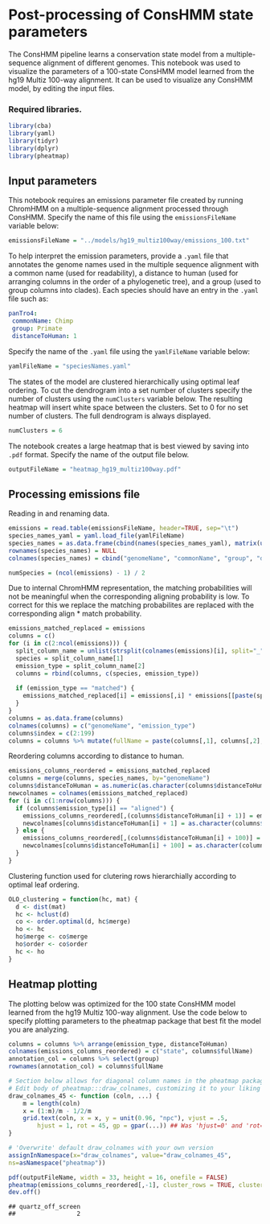 Post-processing of ConsHMM state parameters
================

The ConsHMM pipeline learns a conservation state model from a multiple-sequence alignment of different genomes. This notebook was used to visualize the parameters of a 100-state ConsHMM model learned from the hg19 Multiz 100-way alignment. It can be used to visualize any ConsHMM model, by editing the input files.

### Required libraries.

``` r
library(cba)
library(yaml)
library(tidyr)
library(dplyr)
library(pheatmap)
```

Input parameters
----------------

This notebook requires an emissions parameter file created by running ChromHMM on a multiple-sequence alignment processed through ConsHMM. Specify the name of this file using the `emissionsFileName` variable below:

``` r
emissionsFileName = "../models/hg19_multiz100way/emissions_100.txt"
```

To help interpret the emission parameters, provide a `.yaml` file that annotates the genome names used in the multiple sequence alignment with a common name (used for readability), a distance to human (used for arranging columns in the order of a phylogenetic tree), and a group (used to group columns into clades). Each species should have an entry in the `.yaml` file such as:

``` yaml
panTro4: 
 commonName: Chimp
 group: Primate
 distanceToHuman: 1
```

Specify the name of the `.yaml` file using the `yamlFileName` variable below:

``` r
yamlFileName = "speciesNames.yaml"
```

The states of the model are clustered hierarchically using optimal leaf ordering. To cut the dendrogram into a set number of clusters specify the number of clusters using the `numClusters` variable below. The resulting heatmap will insert white space between the clusters. Set to 0 for no set number of clusters. The full dendrogram is always displayed.

``` r
numClusters = 6
```

The notebook creates a large heatmap that is best viewed by saving into `.pdf` format. Specify the name of the output file below.

``` r
outputFileName = "heatmap_hg19_multiz100way.pdf"
```

Processing emissions file
-------------------------

Reading in and renaming data.

``` r
emissions = read.table(emissionsFileName, header=TRUE, sep="\t")
species_names_yaml = yaml.load_file(yamlFileName)
species_names = as.data.frame(cbind(names(species_names_yaml), matrix(unlist(species_names_yaml), ncol=length(unlist(species_names_yaml[1])), byrow = TRUE)))
rownames(species_names) = NULL
colnames(species_names) = cbind("genomeName", "commonName", "group", "distanceToHuman")

numSpecies = (ncol(emissions) - 1) / 2 
```

Due to internal ChromHMM representation, the matching probabilities will not be meaningful when the corresponding aligning probability is low. To correct for this we replace the matching probabilites are replaced with the corresponding align \* match probability.

``` r
emissions_matched_replaced = emissions
columns = c()
for (i in c(2:ncol(emissions))) {
  split_column_name = unlist(strsplit(colnames(emissions)[i], split="_", fixed=TRUE))
  species = split_column_name[1]
  emission_type = split_column_name[2]
  columns = rbind(columns, c(species, emission_type))
  
  if (emission_type == "matched") {
    emissions_matched_replaced[i] = emissions[,i] * emissions[[paste(species, "aligned", sep="_")]]
  }
}
columns = as.data.frame(columns)
colnames(columns) = c("genomeName", "emission_type")
columns$index = c(2:199)
columns = columns %>% mutate(fullName = paste(columns[,1], columns[,2], sep="_"))
```

Reordering columns according to distance to human.

``` r
emissions_columns_reordered = emissions_matched_replaced
columns = merge(columns, species_names, by="genomeName")
columns$distanceToHuman = as.numeric(as.character(columns$distanceToHuman))
newcolnames = colnames(emissions_matched_replaced)
for (i in c(1:nrow(columns))) {
  if (columns$emission_type[i] == "aligned") {
    emissions_columns_reordered[,(columns$distanceToHuman[i] + 1)] = emissions_matched_replaced[,columns$index[i]]
    newcolnames[columns$distanceToHuman[i] + 1] = as.character(columns$commonName[i])
  } else {
    emissions_columns_reordered[,(columns$distanceToHuman[i] + 100)] = emissions_matched_replaced[,columns$index[i]]
    newcolnames[columns$distanceToHuman[i] + 100] = as.character(columns$commonName[i])
  }
}
```

Clustering function used for clutering rows hierarchially according to optimal leaf ordering.

``` r
OLO_clustering = function(hc, mat) {
  d <- dist(mat)
  hc <- hclust(d)
  co <- order.optimal(d, hc$merge)
  ho <- hc
  ho$merge <- co$merge
  ho$order <- co$order
  hc <- ho
}
```

Heatmap plotting
----------------

The plotting below was optimized for the 100 state ConsHMM model learned from the hg19 Multiz 100-way alignment. Use the code below to specify plotting parameters to the pheatmap package that best fit the model you are analyzing.

``` r
columns = columns %>% arrange(emission_type, distanceToHuman)
colnames(emissions_columns_reordered) = c("state", columns$fullName)
annotation_col = columns %>% select(group)
rownames(annotation_col) = columns$fullName

# Section below allows for diagonal column names in the pheatmap package (from StackOverflow)
# Edit body of pheatmap:::draw_colnames, customizing it to your liking
draw_colnames_45 <- function (coln, ...) {
    m = length(coln)
    x = (1:m)/m - 1/2/m
    grid.text(coln, x = x, y = unit(0.96, "npc"), vjust = .5, 
        hjust = 1, rot = 45, gp = gpar(...)) ## Was 'hjust=0' and 'rot=270'
}

# 'Overwrite' default draw_colnames with your own version 
assignInNamespace(x="draw_colnames", value="draw_colnames_45",
ns=asNamespace("pheatmap"))

pdf(outputFileName, width = 33, height = 16, onefile = FALSE)
pheatmap(emissions_columns_reordered[,-1], cluster_rows = TRUE, cluster_cols = FALSE, clustering_callback = OLO_clustering, cellwidth = 10, cellheight = 9, border_color = NA, labels_col = newcolnames[-1], gaps_col = numSpecies, fontsize_col = 7, annotation_col = annotation_col, cutree_rows = 6, display_numbers = TRUE, fontsize_number = 3)
dev.off()
```

    ## quartz_off_screen 
    ##                 2
